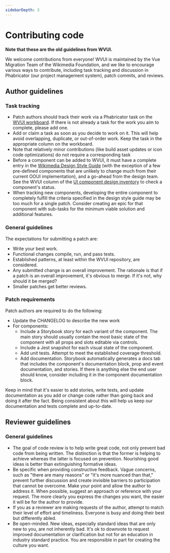 ```yaml
---
sidebarDepth: 3
---
```


# Contributing code

**Note that these are the old guidelines from WVUI.**

We welcome contributions from everyone! WVUI is maintained by the Vue Migration Team of the
Wikimedia Foundation, and we like to encourage various ways to contribute, including task tracking
and discussion in Phabricator (our project management system), patch commits, and reviews.

## Author guidelines

### Task tracking

-   Patch authors should track their work via a Phabricator task on the
    [WVUI workboard](https://phabricator.wikimedia.org/project/view/4898/). If there is not already
    a task for the work you aim to complete, please add one.
-   Add or claim a task as soon as you decide to work on it. This will help avoid overlapping,
    duplicate, or out-of-order work. Keep the task in the appropriate column on the workboard.
-   Note that relatively minor contributions (like build asset updates or icon code optimizations)
    do not require a corresponding task
-   Before a component can be added to WVUI, it must have a complete entry in the
    [Wikimedia Design Style Guide](https://design.wikimedia.org/style-guide/index.html) (with the
    exception of a few pre-defined components that are unlikely to change much from their current
    OOUI implementation), and a go-ahead from the design team. See the WVUI column of the
    [UI component design inventory](https://phabricator.wikimedia.org/T277047) to check a
    component's status.
-   When tracking new components, developing the entire component to completely fulfill the criteria
    specified in the design style guide may be too much for a single patch. Consider creating an
    epic for that component with sub-tasks for the minimum viable solution and additional features.

### General guidelines

The expectations for submitting a patch are:

-   Write your best work.
-   Functional changes compile, run, and pass tests.
-   Established patterns, at least within the WVUI repository, are considered.
-   Any submitted change is an overall improvement. The rationale is that if a patch is an overall
    improvement, it's obvious to merge. If it's not, why should it be merged?
-   Smaller patches get better reviews.

### Patch requirements

Patch authors are required to do the following:

-   Update the CHANGELOG to describe the new work
-   For components:
    -   Include a Storybook story for each variant of the component. The main story should usually
        contain the most basic state of the component with all props and slots editable via
        controls.
    -   Include a Jest snapshot for each visual state of the component.
    -   Add unit tests. Attempt to meet the established coverage threshold.
    -   Add documentation. Storybook automatically generates a docs tab that includes the
        component's documentation block, prop and event documentation, and stories. If there is
        anything else the end user should know, consider including it in the component documentation
        block.

Keep in mind that it's easier to add stories, write tests, and update documentation as you add or
change code rather than going back and doing it after the fact. Being consistent about this will
help us keep our documentation and tests complete and up-to-date.

## Reviewer guidelines

### General guidelines

-   The goal of code review is to help write great code, not only prevent bad code from being
    written. The distinction is that the former is helping to achieve whereas the latter is focused
    on prevention. Nourishing good ideas is better than extinguishing formative ideas.
-   Be specific when providing constructive feedback. Vague concerns, such as "there are many
    reasons" or "it's more nuanced than that," prevent further discussion and create invisible
    barriers to participation that cannot be overcome. Make your point and allow the author to
    address it. When possible, suggest an approach or reference with your request. The more clearly
    you express the changes you want, the easier it will be for the author to provide.
-   If you as a reviewer are making requests of the author, attempt to match their level of effort
    and timeliness. Everyone is busy and doing their best but differently abled.
-   Be open-minded. New ideas, especially standard ideas that are only new to you, are not
    inherently bad. It's ok to downvote to request improved documentation or clarification but not
    for an education in industry standard practice. You are responsible in part for creating the
    culture you want.
